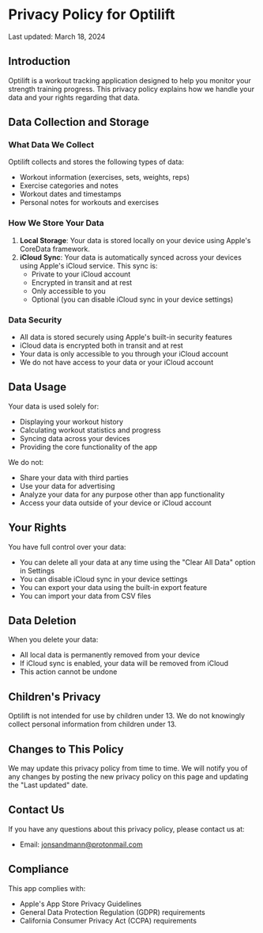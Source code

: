 # Privacy Policy for Optilift

Last updated: March 18, 2024

## Introduction

Optilift is a workout tracking application designed to help you monitor your strength training progress. This privacy policy explains how we handle your data and your rights regarding that data.

## Data Collection and Storage

### What Data We Collect

Optilift collects and stores the following types of data:
- Workout information (exercises, sets, weights, reps)
- Exercise categories and notes
- Workout dates and timestamps
- Personal notes for workouts and exercises

### How We Store Your Data

1. **Local Storage**: Your data is stored locally on your device using Apple's CoreData framework.
2. **iCloud Sync**: Your data is automatically synced across your devices using Apple's iCloud service. This sync is:
   - Private to your iCloud account
   - Encrypted in transit and at rest
   - Only accessible to you
   - Optional (you can disable iCloud sync in your device settings)

### Data Security

- All data is stored securely using Apple's built-in security features
- iCloud data is encrypted both in transit and at rest
- Your data is only accessible to you through your iCloud account
- We do not have access to your data or your iCloud account

## Data Usage

Your data is used solely for:
- Displaying your workout history
- Calculating workout statistics and progress
- Syncing data across your devices
- Providing the core functionality of the app

We do not:
- Share your data with third parties
- Use your data for advertising
- Analyze your data for any purpose other than app functionality
- Access your data outside of your device or iCloud account

## Your Rights

You have full control over your data:
- You can delete all your data at any time using the "Clear All Data" option in Settings
- You can disable iCloud sync in your device settings
- You can export your data using the built-in export feature
- You can import your data from CSV files

## Data Deletion

When you delete your data:
- All local data is permanently removed from your device
- If iCloud sync is enabled, your data will be removed from iCloud
- This action cannot be undone

## Children's Privacy

Optilift is not intended for use by children under 13. We do not knowingly collect personal information from children under 13.

## Changes to This Policy

We may update this privacy policy from time to time. We will notify you of any changes by posting the new privacy policy on this page and updating the "Last updated" date.

## Contact Us

If you have any questions about this privacy policy, please contact us at:
- Email: jonsandmann@protonmail.com

## Compliance

This app complies with:
- Apple's App Store Privacy Guidelines
- General Data Protection Regulation (GDPR) requirements
- California Consumer Privacy Act (CCPA) requirements 